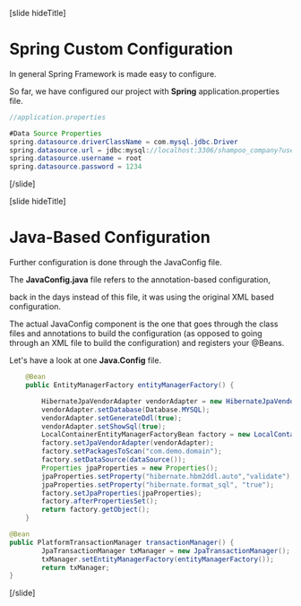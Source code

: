 [slide hideTitle]

# Spring Custom Configuration

In general Spring Framework is made easy to configure. 

So far, we have configured our project with  **Spring** application.properties file.

```java
//application.properties

#Data Source Properties
spring.datasource.driverClassName = com.mysql.jdbc.Driver
spring.datasource.url = jdbc:mysql://localhost:3306/shampoo_company?useSSL=false&createDatabaseIfNotExist=true
spring.datasource.username = root
spring.datasource.password = 1234
```

[/slide]

[slide hideTitle]

# Java-Based Configuration

Further configuration is done through the JavaConfig file.

The **JavaConfig.java** file refers to the annotation-based configuration, 

back in the days instead of this file, it was using the original XML based configuration.

The actual JavaConfig component is the one that goes through the class files and annotations to build the configuration (as opposed to going through an XML file to build the configuration) and registers your @Beans.

Let's have a look at one **Java.Config** file.

```java
    @Bean
    public EntityManagerFactory entityManagerFactory() {                //This is the JPA configuration

        HibernateJpaVendorAdapter vendorAdapter = new HibernateJpaVendorAdapter();
        vendorAdapter.setDatabase(Database.MYSQL);
        vendorAdapter.setGenerateDdl(true);
        vendorAdapter.setShowSql(true);
        LocalContainerEntityManagerFactoryBean factory = new LocalContainerEntityManagerFactoryBean();
        factory.setJpaVendorAdapter(vendorAdapter);
        factory.setPackagesToScan("com.demo.domain");                  //This is the models package.
        factory.setDataSource(dataSource());
        Properties jpaProperties = new Properties();
        jpaProperties.setProperty("hibernate.hbm2ddl.auto","validate");
        jpaProperties.setProperty("hibernate.format_sql", "true");
        factory.setJpaProperties(jpaProperties);
        factory.afterPropertiesSet();
        return factory.getObject();
    }

@Bean
public PlatformTransactionManager transactionManager() {                //Register a transaction manager.
        JpaTransactionManager txManager = new JpaTransactionManager();
        txManager.setEntityManagerFactory(entityManagerFactory());
        return txManager;
}
```

[/slide]